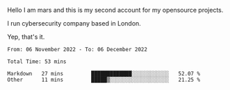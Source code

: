 Hello
I am mars and this is my second account for my opensource projects.

I run cybersecurity company based in London.

Yep, that's it.

<!--START_SECTION:waka-->

```text
From: 06 November 2022 - To: 06 December 2022

Total Time: 53 mins

Markdown   27 mins         █████████████░░░░░░░░░░░░   52.07 %
Other      11 mins         █████▒░░░░░░░░░░░░░░░░░░░   21.25 %
```

<!--END_SECTION:waka-->
